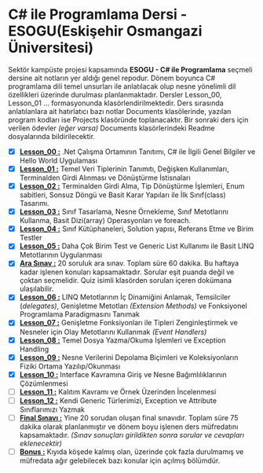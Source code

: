 # C# ile Programlama Dersi - ESOGU(Eskişehir Osmangazi Üniversitesi)

Sektör kampüste projesi kapsamında **ESOGU - C# ile Programlama** seçmeli dersine ait notların yer aldığı genel repodur. Dönem boyunca C# programlama dili temel unsurları ile anlatılacak olup nesne yönelimli dil özellikleri üzerinde durulması planlanmaktadır. Dersler Lesson_00, Lesson_01 ... formasyonunda klasörlendirilmektedir. Ders sırasında anlatılanlara ait hatırlatıcı bazı notlar Documents klasölerinde, yazılan program kodları ise Projects klasöründe toplanacaktır. Bir sonraki ders için verilen ödevler _(eğer varsa)_ Documents klasörlerindeki Readme dosyalarında bildirilecektir.

- [x] **[Lesson_00 :](https://github.com/buraksenyurt/akademi/tree/main/Lesson_00)** .Net Çalışma Ortamının Tanıtımı, C# ile İlgili Genel Bilgiler ve Hello World Uygulaması
- [x] **[Lesson_01 :](https://github.com/buraksenyurt/akademi/tree/main/Lesson_01)** Temel Veri Tiplerinin Tanımıtı, Değişken Kullanımları, Terminalden Girdi Alınması ve Dönüştürme İstisnaları
- [x] **[Lesson_02 :](https://github.com/buraksenyurt/akademi/tree/main/Lesson_02)** Terminalden Girdi Alma, Tip Dönüştürme İşlemleri, Enum sabitleri, Sonsuz Döngü ve Basit Karar Yapıları ile İlk Sınıf(class) Tasarımı.
- [x] **[Lesson_03 :](https://github.com/buraksenyurt/akademi/tree/main/Lesson_03)** Sınıf Tasarlama, Nesne Örnekleme, Sınıf Metotlarını Kullanma, Basit Dizi(array) Operasyonları ve foreach.
- [x] **[Lesson_04 :](https://github.com/buraksenyurt/akademi/tree/main/Lesson_04)** Sınıf Kütüphaneleri, Solution yapısı, Referans Etme ve Birim Testler
- [x] **[Lesson_05 :](https://github.com/buraksenyurt/akademi/tree/main/Lesson_05)** Daha Çok Birim Test ve Generic List Kullanımı ile Basit LINQ Metotlarının Uygulanması
- [x] **[Ara Sınav :](https://github.com/buraksenyurt/akademi/tree/main/Quiz)** 20 soruluk ara sınav. Toplam süre 60 dakika. Bu haftaya kadar işlenen konuları kapsamaktadır. Sorular eşit puanda değil ve çoktan seçmelidir. Quiz isimli klasörden soruları içeren dokümana ulaşılabilir.
- [x] **[Lesson_06 :](https://github.com/buraksenyurt/akademi/tree/main/Lesson_06)** LINQ Metotlarının İç Dinamiğini Anlamak, Temsilciler (_delegates)_, Genişletme Metotları _(Extension Methods)_ ve Fonksiyonel Programlama Paradigmasını Tanımak
- [x] **[Lesson_07 :](https://github.com/buraksenyurt/akademi/tree/main/Lesson_07)** Genişletme Fonksiyonları ile Tipleri Zenginleştirmek ve Nesneler için Olay Metotlarını Kullanmak _(Event Handlers)_
- [x] **[Lesson_08 :](https://github.com/buraksenyurt/akademi/tree/main/Lesson_08)** Temel Dosya Yazma/Okuma İşlemleri ve Exception Handling
- [x] **[Lesson_09 :](https://github.com/buraksenyurt/akademi/tree/main/Lesson_09)** Nesne Verilerini Depolama Biçimleri ve Koleksiyonların Fiziki Ortama Yazılıp/Okunması
- [x] **[Lesson_10 :](https://github.com/buraksenyurt/akademi/tree/main/Lesson_10)** Interface Kavramına Giriş ve Nesne Bağımlılıklarının Çözümlenmesi
- [ ] **[Lesson_11 :](https://github.com/buraksenyurt/akademi/tree/main/Lesson_11)** Kalıtım Kavramı ve Örnek Üzerinden İncelenmesi
- [ ] **[Lesson_12 :](https://github.com/buraksenyurt/akademi/tree/main/Lesson_12)** Kendi Generic Türlerimizi, Exception ve Attribute Sınıflarımızı Yazmak
- [ ] **[Final Sınavı :](https://github.com/buraksenyurt/akademi/tree/main/FinalExam)** Yine 20 sorudan oluşan final sınavıdır. Toplam süre 75 dakika olarak planlanmıştır ve dönem boyu işlenen ders müfredatını kapsamaktadır. _(Sınav sonuçları girildikten sonra sorular ve cevapları eklenecektir)_
- [ ] **[Bonus :](https://github.com/buraksenyurt/akademi/tree/main/bonus)** Kıyıda köşede kalmış olan, üzerinde çok fazla durulmamış ve müfredata ağır gelebilecek bazı konular için açılmış bölümdür.
